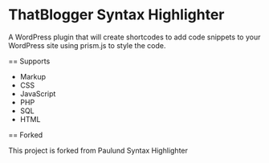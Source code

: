ThatBlogger Syntax Highlighter
===================================

A WordPress plugin that will create shortcodes to add code snippets to your WordPress site using prism.js to style the code.

== Supports
* Markup
* CSS
* JavaScript
* PHP
* SQL
* HTML

== Forked

This project is forked from Paulund Syntax Highlighter